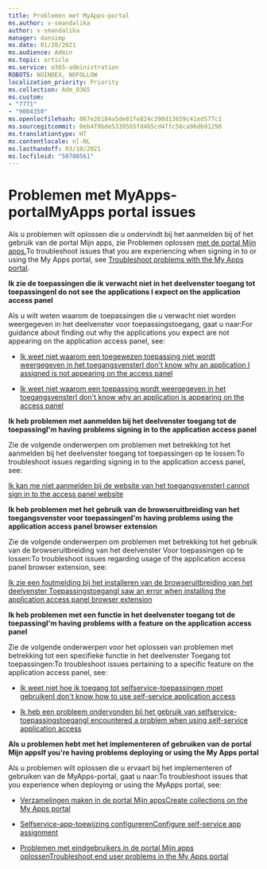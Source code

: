 ```yaml
---
title: Problemen met MyApps-portal
ms.author: v-smandalika
author: v-smandalika
manager: dansimp
ms.date: 01/20/2021
ms.audience: Admin
ms.topic: article
ms.service: o365-administration
ROBOTS: NOINDEX, NOFOLLOW
localization_priority: Priority
ms.collection: Adm_O365
ms.custom:
- "7771"
- "9004350"
ms.openlocfilehash: 067e26184a5de81fe824c398d13659c41ed577c1
ms.sourcegitcommit: 0eb4f9bde53395b5fd4b5cd4ffc56ca96db91298
ms.translationtype: HT
ms.contentlocale: nl-NL
ms.lasthandoff: 03/10/2021
ms.locfileid: "50708561"
---
```

# <a name="myapps-portal-issues"></a><span data-ttu-id="e1d1f-102">Problemen met MyApps-portal</span><span class="sxs-lookup"><span data-stu-id="e1d1f-102">MyApps portal issues</span></span>

<span data-ttu-id="e1d1f-103">Als u problemen wilt oplossen die u ondervindt bij het aanmelden bij of het gebruik van de portal Mijn apps, zie Problemen oplossen [met de portal Mijn apps.](https://docs.microsoft.com/azure/active-directory/user-help/my-apps-portal-end-user-troubleshoot)</span><span class="sxs-lookup"><span data-stu-id="e1d1f-103">To troubleshoot issues that you are experiencing when signing in to or using the My Apps portal, see [Troubleshoot problems with the My Apps portal](https://docs.microsoft.com/azure/active-directory/user-help/my-apps-portal-end-user-troubleshoot).</span></span>

<span data-ttu-id="e1d1f-104">**Ik zie de toepassingen die ik verwacht niet in het deelvenster toegang tot toepassingen**</span><span class="sxs-lookup"><span data-stu-id="e1d1f-104">**I do not see the applications I expect on the application access panel**</span></span>

<span data-ttu-id="e1d1f-105">Als u wilt weten waarom de toepassingen die u verwacht niet worden weergegeven in het deelvenster voor toepassingstoegang, gaat u naar:</span><span class="sxs-lookup"><span data-stu-id="e1d1f-105">For guidance about finding out why the applications you expect are not appearing on the application access panel, see:</span></span>

- [<span data-ttu-id="e1d1f-106">Ik weet niet waarom een toegewezen toepassing niet wordt weergegeven in het toegangsvenster</span><span class="sxs-lookup"><span data-stu-id="e1d1f-106">I don't know why an application I assigned is not appearing on the access panel</span></span>](https://docs.microsoft.com/azure/active-directory/manage-apps/application-sign-in-other-problem-access-panel)
     
- [<span data-ttu-id="e1d1f-107">Ik weet niet waarom een toepassing wordt weergegeven in het toegangsvenster</span><span class="sxs-lookup"><span data-stu-id="e1d1f-107">I don't know why an application is appearing on the access panel</span></span>](https://docs.microsoft.com/azure/active-directory/manage-apps/application-sign-in-other-problem-access-panel)

<span data-ttu-id="e1d1f-108">**Ik heb problemen met aanmelden bij het deelvenster toegang tot de toepassing**</span><span class="sxs-lookup"><span data-stu-id="e1d1f-108">**I'm having problems signing in to the application access panel**</span></span>

<span data-ttu-id="e1d1f-109">Zie de volgende onderwerpen om problemen met betrekking tot het aanmelden bij het deelvenster toegang tot toepassingen op te lossen:</span><span class="sxs-lookup"><span data-stu-id="e1d1f-109">To troubleshoot issues regarding signing in to the application access panel, see:</span></span>

[<span data-ttu-id="e1d1f-110">Ik kan me niet aanmelden bij de website van het toegangsvenster</span><span class="sxs-lookup"><span data-stu-id="e1d1f-110">I cannot sign in to the access panel website</span></span>](https://docs.microsoft.com/azure/active-directory/manage-apps/application-sign-in-other-problem-access-panel)

<span data-ttu-id="e1d1f-111">**Ik heb problemen met het gebruik van de browseruitbreiding van het toegangsvenster voor toepassingen**</span><span class="sxs-lookup"><span data-stu-id="e1d1f-111">**I'm having problems using the application access panel browser extension**</span></span>

<span data-ttu-id="e1d1f-112">Zie de volgende onderwerpen om problemen met betrekking tot het gebruik van de browseruitbreiding van het deelvenster Voor toepassingen op te lossen:</span><span class="sxs-lookup"><span data-stu-id="e1d1f-112">To troubleshoot issues regarding usage of the application access panel browser extension, see:</span></span>

[<span data-ttu-id="e1d1f-113">Ik zie een foutmelding bij het installeren van de browseruitbreiding van het deelvenster Toepassingstoegang</span><span class="sxs-lookup"><span data-stu-id="e1d1f-113">I saw an error when installing the application access panel browser extension</span></span>](https://docs.microsoft.com/azure/active-directory/application-access-panel-extension-problem-installing/)

<span data-ttu-id="e1d1f-114">**Ik heb problemen met een functie in het deelvenster toegang tot de toepassing**</span><span class="sxs-lookup"><span data-stu-id="e1d1f-114">**I'm having problems with a feature on the application access panel**</span></span>

<span data-ttu-id="e1d1f-115">Zie de volgende onderwerpen voor het oplossen van problemen met betrekking tot een specifieke functie in het deelvenster Toegang tot toepassingen:</span><span class="sxs-lookup"><span data-stu-id="e1d1f-115">To troubleshoot issues pertaining to a specific feature on the application access panel, see:</span></span>

- [<span data-ttu-id="e1d1f-116">Ik weet niet hoe ik toegang tot selfservice-toepassingen moet gebruiken</span><span class="sxs-lookup"><span data-stu-id="e1d1f-116">I don't know how to use self-service application access</span></span>](https://docs.microsoft.com/azure/active-directory/manage-apps/access-panel-manage-self-service-access) 

- [<span data-ttu-id="e1d1f-117">Ik heb een probleem ondervonden bij het gebruik van selfservice-toepassingstoegang</span><span class="sxs-lookup"><span data-stu-id="e1d1f-117">I encountered a problem when using self-service application access</span></span>](https://docs.microsoft.com/azure/active-directory/manage-apps/access-panel-manage-self-service-access)
    
<span data-ttu-id="e1d1f-118">**Als u problemen hebt met het implementeren of gebruiken van de portal Mijn apps**</span><span class="sxs-lookup"><span data-stu-id="e1d1f-118">**If you're having problems deploying or using the My Apps portal**</span></span>

<span data-ttu-id="e1d1f-119">Als u problemen wilt oplossen die u ervaart bij het implementeren of gebruiken van de MyApps-portal, gaat u naar:</span><span class="sxs-lookup"><span data-stu-id="e1d1f-119">To troubleshoot issues that you experience when deploying or using the MyApps portal, see:</span></span>

- [<span data-ttu-id="e1d1f-120">Verzamelingen maken in de portal Mijn apps</span><span class="sxs-lookup"><span data-stu-id="e1d1f-120">Create collections on the My Apps portal</span></span>](https://docs.microsoft.com/azure/active-directory/manage-apps/access-panel-collections) 
    
- [<span data-ttu-id="e1d1f-121">Selfservice-app-toewijzing configureren</span><span class="sxs-lookup"><span data-stu-id="e1d1f-121">Configure self-service app assignment</span></span>](https://docs.microsoft.com/azure/active-directory/manage-apps/manage-self-service-access)
     
- [<span data-ttu-id="e1d1f-122">Problemen met eindgebruikers in de portal Mijn apps oplossen</span><span class="sxs-lookup"><span data-stu-id="e1d1f-122">Troubleshoot end user problems in the My Apps portal</span></span>](https://docs.microsoft.com/azure/active-directory/user-help/my-apps-portal-end-user-troubleshoot)



